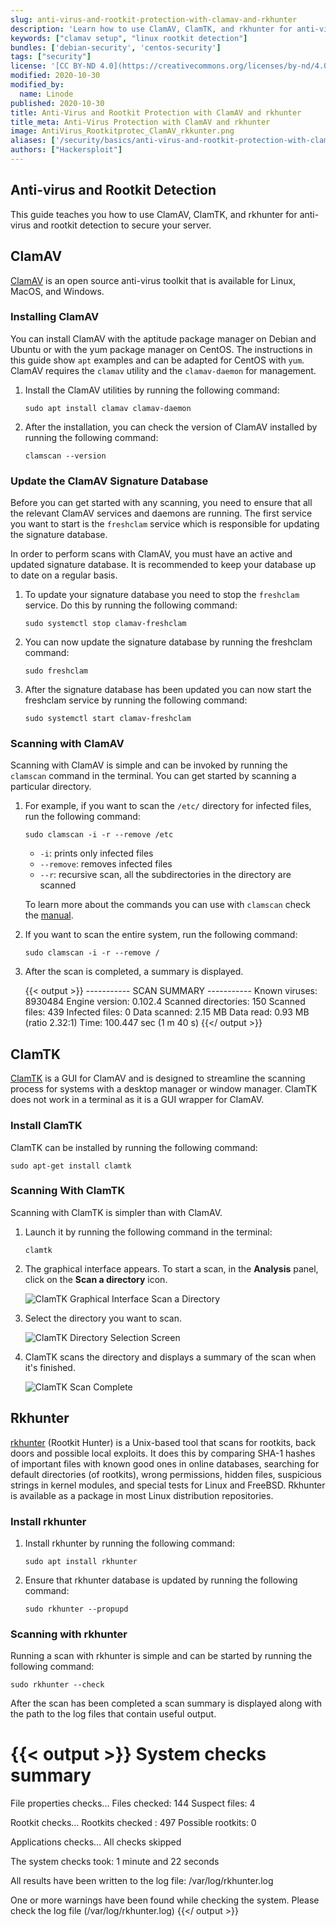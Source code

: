 ```yaml
---
slug: anti-virus-and-rootkit-protection-with-clamav-and-rkhunter
description: 'Learn how to use ClamAV, ClamTK, and rkhunter for anti-virus and rootkit detection to secure your server.'
keywords: ["clamav setup", "linux rootkit detection"]
bundles: ['debian-security', 'centos-security']
tags: ["security"]
license: '[CC BY-ND 4.0](https://creativecommons.org/licenses/by-nd/4.0)'
modified: 2020-10-30
modified_by:
  name: Linode
published: 2020-10-30
title: Anti-Virus and Rootkit Protection with ClamAV and rkhunter
title_meta: Anti-Virus Protection with ClamAV and rkhunter
image: AntiVirus_Rootkitprotec_ClamAV_rkkunter.png
aliases: ['/security/basics/anti-virus-and-rootkit-protection-with-clamav-and-rkhunter/']
authors: ["Hackersploit"]
---
```


## Anti-virus and Rootkit Detection

This guide teaches you how to use ClamAV, ClamTK, and rkhunter for anti-virus and rootkit detection to secure your server.

## ClamAV

[ClamAV](https://www.clamav.net) is an open source anti-virus toolkit that is available for Linux, MacOS, and Windows.

### Installing ClamAV

You can install ClamAV with the aptitude package manager on Debian and Ubuntu or with the yum package manager on CentOS. The instructions in this guide show `apt` examples and can be adapted for CentOS with `yum`. ClamAV requires the `clamav` utility and the `clamav-daemon` for management.

1.  Install the ClamAV utilities by running the following command:

        sudo apt install clamav clamav-daemon

1.  After the installation, you can check the version of ClamAV installed by running the following command:

        clamscan --version

### Update the ClamAV Signature Database

Before you can get started with any scanning, you need to ensure that all the relevant ClamAV services and daemons are running. The first service you want to start is the `freshclam` service which is responsible for updating the signature database.

In order to perform scans with ClamAV, you must have an active and updated signature database. It is recommended to keep your database up to date on a regular basis.

1.  To update your signature database you need to stop the `freshclam` service. Do this by running the following command:

        sudo systemctl stop clamav-freshclam

1.  You can now update the signature database by running the freshclam command:

        sudo freshclam

1.  After the signature database has been updated you can now start the freshclam service by running the following command:

        sudo systemctl start clamav-freshclam

### Scanning with ClamAV

Scanning with ClamAV is simple and can be invoked by running the `clamscan` command in the terminal. You can get started by scanning a particular directory.

1.  For example, if you want to scan the `/etc/` directory for infected files, run the following command:

        sudo clamscan -i -r --remove /etc

    - `-i`: prints only infected files
    - `--remove`: removes infected files
    - `--r`: recursive scan, all the subdirectories in the directory are scanned

    To learn more about the commands you can use with `clamscan` check the [manual](http://manpages.ubuntu.com/manpages/xenial/man1/clamscan.1.html).

1.  If you want to scan the entire system, run the following command:

        sudo clamscan -i -r --remove /

1.  After the scan is completed, a summary is displayed.

    {{< output >}}
----------- SCAN SUMMARY -----------
Known viruses: 8930484
Engine version: 0.102.4
Scanned directories: 150
Scanned files: 439
Infected files: 0
Data scanned: 2.15 MB
Data read: 0.93 MB (ratio 2.32:1)
Time: 100.447 sec (1 m 40 s)
{{</ output >}}

## ClamTK

[ClamTK](https://dave-theunsub.github.io/clamtk/) is a GUI for ClamAV and is designed to streamline the scanning process for systems with a desktop manager or window manager. ClamTK does not work in a terminal as it is a GUI wrapper for ClamAV.

### Install ClamTK

ClamTK can be installed by running the following command:

    sudo apt-get install clamtk

### Scanning With ClamTK

Scanning with ClamTK is simpler than with ClamAV.

1.  Launch it by running the following command in the terminal:

        clamtk

1.  The graphical interface appears. To start a scan, in the **Analysis** panel, click on the  **Scan a directory**  icon.

    ![ClamTK Graphical Interface Scan a Directory](anti-virus-rootkit-clamtk.png "ClamTK Graphical Interface Scan a Directory")

1.  Select the directory you want to scan.

    ![ClamTK Directory Selection Screen](anti-virus-clamtk-select-directory.png "ClamTK Directory Selection Screen")

1.  ClamTK scans the directory and displays a summary of the scan when it's finished.

    ![ClamTK Scan Complete](anti-virus-clamtk-scan-complete.png "ClamTK Scan Complete")

## Rkhunter

[rkhunter](http://rkhunter.sourceforge.net) (Rootkit Hunter) is a Unix-based tool that scans for rootkits, back doors and possible local exploits. It does this by comparing SHA-1 hashes of important files with known good ones in online databases, searching for default directories (of rootkits), wrong permissions, hidden files, suspicious strings in kernel modules, and special tests for Linux and FreeBSD. Rkhunter is available as a package in most Linux distribution repositories.

### Install rkhunter

1.  Install rkhunter by running the following command:

        sudo apt install rkhunter

1.  Ensure that rkhunter database is updated by running the following command:

        sudo rkhunter --propupd

### Scanning with rkhunter

Running a scan with rkhunter is simple and can be started by running the following command:

    sudo rkhunter --check

After the scan has been completed a scan summary is displayed along with the path to the log files that contain useful output.

{{< output >}}
System checks summary
=====================

File properties checks...
    Files checked: 144
    Suspect files: 4

Rootkit checks...
    Rootkits checked : 497
    Possible rootkits: 0

Applications checks...
    All checks skipped

The system checks took: 1 minute and 22 seconds

All results have been written to the log file: /var/log/rkhunter.log

One or more warnings have been found while checking the system.
Please check the log file (/var/log/rkhunter.log)
{{</ output >}}
